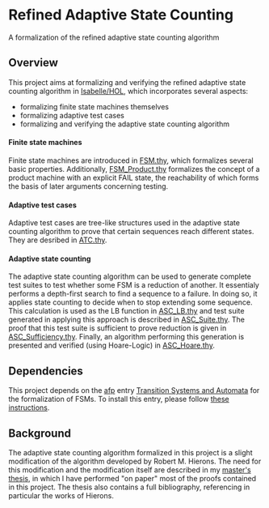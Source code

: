 # Refined Adaptive State Counting
A formalization of the refined adaptive state counting algorithm

## Overview

This project aims at formalizing and verifying the refined adaptive state counting algorithm in [Isabelle/HOL](http://isabelle.in.tum.de/), which incorporates several aspects:
- formalizing finite state machines themselves
- formalizing adaptive test cases
- formalizing and verifying the adaptive state counting algorithm 

#### Finite state machines 

Finite state machines are introduced in [FSM.thy](FSM.thy), which formalizes several basic properties. 
Additionally, [FSM_Product.thy](FSM_Product.thy) formalizes the concept of a product machine with an explicit FAIL state, the reachability of which forms the basis of later arguments concerning testing.

#### Adaptive test cases

Adaptive test cases are tree-like structures used in the adaptive state counting algorithm to prove that certain sequences reach different states. 
They are desribed in [ATC.thy](ATC.thy).

#### Adaptive state counting

The adaptive state counting algorithm can be used to generate complete test suites to test whether some FSM is a reduction of another.
It essentialy performs a depth-first search to find a sequence to a failure. In doing so, it applies state counting to decide when to stop extending some sequence.
This calculation is used as the LB function in [ASC_LB.thy](ASC_LB.thy) and test suite generated in applying this approach is described in [ASC_Suite.thy](ASC_Suite.thy).
The proof that this test suite is sufficient to prove reduction is given in [ASC_Sufficiency.thy](ASC_Sufficiency.thy).
Finally, an algorithm performing this generation is presented and verified (using Hoare-Logic) in [ASC_Hoare.thy](ASC_Hoare.thy).

## Dependencies

This project depends on the [afp](https://www.isa-afp.org/index.html) entry [Transition Systems and Automata](https://www.isa-afp.org/entries/Transition_Systems_and_Automata.html) for the formalization of FSMs.
To install this entry, please follow [these instructions](https://www.isa-afp.org/using.html).

## Background

The adaptive state counting algorithm formalized in this project is a slight modification of the algorithm developed by Robert M. Hierons.
The need for this modification and the modification itself are described in my [master's thesis](doc/Master's_thesis.pdf), in which I have performed "on paper" most of the proofs contained in this project. The thesis also contains a full bibliography, referencing in particular the works of Hierons.




